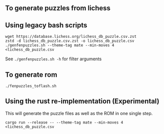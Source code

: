 ## To generate puzzles from lichess

## Using legacy bash scripts
```
wget https://database.lichess.org/lichess_db_puzzle.csv.zst
zstd -d lichess_db_puzzle.csv.zst -o lichess_db_puzzle.csv
./genfenpuzzles.sh --theme-tag mate --min-moves 4 <lichess_db_puzzle.csv
```

See `./genfenpuzzles.sh -h` for filter arguments

## To generate rom

```
./fenpuzzles_toflash.sh
```

## Using the rust re-implementation (Experimental)

This will generate the puzzle files as well as the ROM in one single step.
```
cargo run --release -- --theme-tag mate --min-moves 4 <lichess_db_puzzle.csv
```

